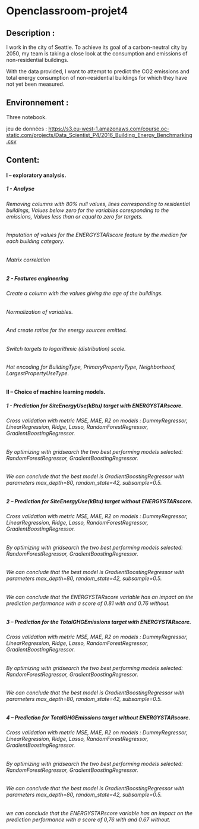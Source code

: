 # Openclassroom-projet4

## Description : 

I work in the city of Seattle. To achieve its goal of a carbon-neutral city by 2050, my team is taking a close look at the consumption and emissions of non-residential buildings.

With the data provided, I want to attempt to predict the CO2 emissions and total energy consumption of non-residential buildings for which they have not yet been measured.

## Environnement :

Three notebook.

jeu de données : https://s3.eu-west-1.amazonaws.com/course.oc-static.com/projects/Data_Scientist_P4/2016_Building_Energy_Benchmarking.csv

## Content:

#### I –  exploratory analysis.
##### 1 - Analyse
###### Removing columns with 80% null values, lines corresponding to residential buildings, Values below zero for the variables coresponding to the emissions, Values less than or equal to zero for targets.
###### Imputation of values for the ENERGYSTARscore feature by the median for each building category.
###### Matrix correlation

##### 2 - Features engineering
###### Create a column with the values giving the age of the buildings.
###### Normalization of variables.
###### And create ratios for the energy sources emitted.
###### Switch targets to logarithmic (distribution) scale.
###### Hot encoding for BuildingType, PrimaryPropertyType, Neighborhood, LargestPropertyUseType.

#### II – Choice of machine learning models.

##### 1 - Prediction for SiteEnergyUse(kBtu) target with ENERGYSTARscore.
###### Cross validation with metric MSE, MAE, R2 on models : DummyRegressor, LinearRegression, Ridge, Lasso, RandomForestRegressor, GradientBoostingRegressor.
###### By optimizing with gridsearch the two best performing models selected: RandomForestRegressor, GradientBoostingRegressor.
###### We can conclude that the best model is GradientBoostingRegressor with parameters max_depth=80, random_state=42, subsample=0.5.

##### 2 – Prediction for SiteEnergyUse(kBtu) target without ENERGYSTARscore. 
###### Cross validation with metric MSE, MAE, R2 on models : DummyRegressor, LinearRegression, Ridge, Lasso, RandomForestRegressor, GradientBoostingRegressor.
###### By optimizing with gridsearch the two best performing models selected: RandomForestRegressor, GradientBoostingRegressor.
###### We can conclude that the best model is GradientBoostingRegressor with parameters max_depth=80, random_state=42, subsample=0.5.
###### We can conclude that the ENERGYSTARscore variable has an impact on the prediction performance with a score of 0.81 with and 0.76 without.



##### 3 –  Prediction for the TotalGHGEmissions target with ENERGYSTARscore.
###### Cross validation with metric MSE, MAE, R2 on models : DummyRegressor, LinearRegression, Ridge, Lasso, RandomForestRegressor, GradientBoostingRegressor.
###### By optimizing with gridsearch the two best performing models selected: RandomForestRegressor, GradientBoostingRegressor.
###### We can conclude that the best model is GradientBoostingRegressor with parameters max_depth=80, random_state=42, subsample=0.5.

##### 4  – Prediction for TotalGHGEmissions target without ENERGYSTARscore.
###### Cross validation with metric MSE, MAE, R2 on models : DummyRegressor, LinearRegression, Ridge, Lasso, RandomForestRegressor, GradientBoostingRegressor.
###### By optimizing with gridsearch the two best performing models selected: RandomForestRegressor, GradientBoostingRegressor.
###### We can conclude that the best model is GradientBoostingRegressor with parameters max_depth=80, random_state=42, subsample=0.5.
###### we can conclude that the ENERGYSTARscore variable has an impact on the prediction performance with a score of 0,76 with and 0.67 without.
